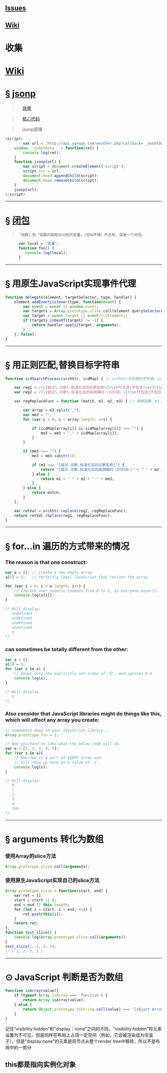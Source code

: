 ## [Issues](https://github.com/ygxqqx/collection/issues)

## [Wiki](https://github.com/ygxqqx/collection/wiki/data-structure-&&-algorithm)

# 收集
# [Wiki](https://github.com/ygxqqx/collection/wiki)

# &sect; [jsonp](https://zhuanlan.zhihu.com/p/22600501?refer=study-fe)

>     [效果](https://ygxqqx.github.io/collection/jsonp/)  

>     [核心代码](https://github.com/ygxqqx/collection/issues/5)  

>     jsonp原理
        
``` js
<script>
        var url = 'http://api.ygxqqx.com/weather.php?callback=__onGetData__';
	window.__onGetData__ = function(ret) {
	    console.log(ret);
	}
	function jsonp(url) {
	    var script = document.createElement('script');
	    script.src = url;
	    document.head.appendChild(script);
	    document.head.removeChild(script);
	}
	jsonp(url);
</script>
```
---

# &sect; [闭包](https://zhuanlan.zhihu.com/p/22486908?refer=study-fe)

>     「函数」和「函数内部能访问到的变量」（也叫环境）的总和，就是一个闭包。
    
``` js
      var local = "变量";
      function foo() {
         console.log(local);
      }


```
---

# &sect; 用原生JavaScript实现事件代理

``` js
function delegate(element, targetSelector, type, handler) {
    element.addEventListener(type, function(event) {
        var event = event || window.event;
        var targets = Array.prototype.slice.call(element.querySelectorAll(targetSelector));
        var target = event.target || event.srcElement;;
        if (targets.indexOf(target) != -1) {
            return handler.apply(target, arguments);
        }
    }, false);
}
```
----

# &sect; 用正则匹配,替换目标字符串

``` js
function icdSearchProcess(srchStr, icdMap) { // srchStr为处理的字符串，icdMap为替换规则的JSON数据格式

    var reg1 = /(\[就诊\.诊断\.标准化后的诊断名称\])\s+?(包含|不包含)\s+?([\u4E00-\u9FFF\w,]+)/g;
    var reg2 = /(\[就诊\.诊断\.标准化后的疾病编码（ICD10）\])\s+?(包含|不包含)\s+?([\w,]+)/g;

    var regReplaceFunc = function (match, m1, m2, m3) { // 替换函数，m1，m2，m3 分别为对应匹配到的字符串                         

		var array = m3.split(",");
		var mm3 = "";
		for (var i = 0; i < array.length; ++i) {

		    if (icdMap[array[i]] && icdMap[array[i]] !== "") {
				mm3 = mm3 + "," + icdMap[array[i]];
		    }
		}

		if (mm3 !== "") {
		    mm3 = mm3.substr(1);

		    if (m1 === "[就诊.诊断.标准化后的诊断名称]") {
				return "[就诊.诊断.标准化后的疾病编码（ICD10）]" + " " + m2 + " " + mm3;
		    } else {
				return m1 + " " + m2 + " " + mm3;
		    }
		} else {
		    return match;
		}
    };

    var retVal = srchStr.replace(reg2, regReplaceFunc);
    return retVal.replace(reg1, regReplaceFunc);
}
```
---
# &sect; for...in 遍历的方式带来的情况

### The reason is that one construct:

``` js
var a = []; // Create a new empty array.
a[5] = 5;   // Perfectly legal JavaScript that resizes the array.

for (var i = 0; i < a.length; i++) {
    // Iterate over numeric indexes from 0 to 5, as everyone expects.
    console.log(a[i]);
}

/* Will display:
   undefined
   undefined
   undefined
   undefined
   5
*/
```

### can sometimes be totally different from the other:

``` js
var a = [];
a[5] = 5;
for (var x in a) {
    // Shows only the explicitly set index of "5", and ignores 0-4
    console.log(x);
}

/* Will display:
   5
*/
```

### Also consider that JavaScript libraries might do things like this, which will affect any array you create:

``` js
// Somewhere deep in your JavaScript library...
Array.prototype.foo = 1;

// Now you have no idea what the below code will do.
var a = [1, 2, 3, 4, 5];
for (var x in a){
    // Now foo is a part of EVERY array and 
    // will show up here as a value of 'x'.
    console.log(x);
}

/* Will display:
   0
   1
   2
   3
   4
   foo
*/
```
----

# &sect; arguments 转化为数组

### 使用Array的slice方法

``` js
Array.prototype.slice.call(arguments);
```
### 使用原生JavaScript实现自己的slice方法

``` js
Array.prototype.slice = function(start, end) {
    var ret = [];
    start = start || 0;
    end = end || this.length;
    for (let i = start; i < end; ++i) {
        ret.push(this[i]);
    }
    return ret;
};
function test_slice() {
    console.log(Array.prototype.slice.call(arguments));
}
test_slice(1, 2, 3, 5);
// [ 1, 2, 3, 5 ]
```
----
# ⊙ JavaScript 判断是否为数组
```js
function isArray(value){
    if (typeof Array.isArray === 'function') {
        return Array.isArray(value); 
    } else {
        return Object.prototype.toString.call(value) === '[object Array]'; 
    } 
}
```


记住“visibility:hidden”和“display：none”之间的不同，“visibility:hidden”将元素设置为不可见，但是同样在布局上占领一定空间（例如，它会被渲染成为空盒子），但是“display:none”的元素是将节点从整个render tree中移除，所以不是布局中的一部分 

## this都是指向实例化对象
